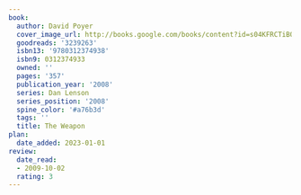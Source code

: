 ```yaml
---
book:
  author: David Poyer
  cover_image_url: http://books.google.com/books/content?id=s04KFRCTiBQC&printsec=frontcover&img=1&zoom=1&edge=curl&source=gbs_api
  goodreads: '3239263'
  isbn13: '9780312374938'
  isbn9: 0312374933
  owned: ''
  pages: '357'
  publication_year: '2008'
  series: Dan Lenson
  series_position: '2008'
  spine_color: '#a76b3d'
  tags: ''
  title: The Weapon
plan:
  date_added: 2023-01-01
review:
  date_read:
  - 2009-10-02
  rating: 3
---
```

